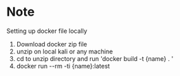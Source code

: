# Note

Setting up docker file locally
1. Download docker zip file
2. unzip on local kali or any machine
3. cd to unzip directory and run 'docker build -t {name} . '
4. docker run --rm -ti {name}:latest

